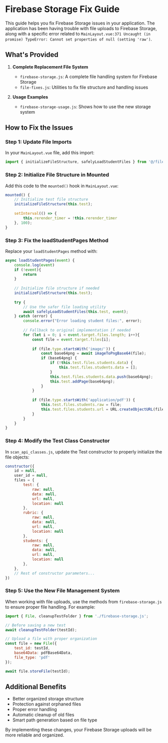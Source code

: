 # Firebase Storage Fix Guide

This guide helps you fix Firebase Storage issues in your application. The application has been having trouble with file uploads to Firebase Storage, along with a specific error related to `MainLayout.vue:371 Uncaught (in promise) TypeError: Cannot set properties of null (setting 'raw')`.

## What's Provided

1. **Complete Replacement File System**
   - `firebase-storage.js`: A complete file handling system for Firebase Storage
   - `file-fixes.js`: Utilities to fix file structure and handling issues

2. **Usage Examples**
   - `firebase-storage-usage.js`: Shows how to use the new storage system

## How to Fix the Issues

### Step 1: Update File Imports

In your `MainLayout.vue` file, add this import:

```javascript
import { initializeFileStructure, safelyLoadStudentFiles } from '@/file-fixes.js';
```

### Step 2: Initialize File Structure in Mounted

Add this code to the `mounted()` hook in `MainLayout.vue`:

```javascript
mounted() {
    // Initialize test file structure
    initializeFileStructure(this.test);
    
    setInterval(() => {
        this.rerender_timer = !this.rerender_timer
    }, 100);
}
```

### Step 3: Fix the loadStudentPages Method

Replace your `loadStudentPages` method with:

```javascript
async loadStudentPages(event) {
    console.log(event)
    if (!event){
        return 
    }
    
    // Initialize file structure if needed
    initializeFileStructure(this.test);
    
    try {
        // Use the safer file loading utility
        await safelyLoadStudentFiles(this.test, event);
    } catch (error) {
        console.error("Error loading student files:", error);
        
        // Fallback to original implementation if needed
        for (let i = 0; i < event.target.files.length; i++){
            const file = event.target.files[i];
            
            if (file.type.startsWith('image/')) {
                const base64png = await imageToPngBase64(file);
                if (base64png) {
                    if (!this.test.files.students.data) {
                        this.test.files.students.data = [];
                    }
                    this.test.files.students.data.push(base64png);
                    this.test.addPage(base64png);
                }
            }
            
            if (file.type.startsWith('application/pdf')) {
                this.test.files.students.raw = file;
                this.test.files.students.url = URL.createObjectURL(file);
            }
        }
    }
}
```

### Step 4: Modify the Test Class Constructor 

In `scan_api_classes.js`, update the Test constructor to properly initialize the file objects:

```javascript
constructor({
    id = null,
    user_id = null,
    files = {
        test: {
            raw: null,
            data: null,
            url: null,
            location: null
        },
        rubric: {
            raw: null,
            data: null,
            url: null,
            location: null
        },
        students: {
            raw: null,
            data: null,
            url: null,
            location: null
        },
    },
    // Rest of constructor parameters...
})
```

### Step 5: Use the New File Management System

When working with file uploads, use the methods from `firebase-storage.js` to ensure proper file handling. For example:

```javascript
import { File, cleanupTestFolder } from './firebase-storage.js';

// Before saving a new test
await cleanupTestFolder(testId);

// Upload a file with proper organization
const file = new File({
    test_id: testId,
    base64Data: pdfBase64Data,
    file_type: 'pdf'
});

await file.storeFile(testId);
```

## Additional Benefits

- Better organized storage structure
- Protection against orphaned files
- Proper error handling
- Automatic cleanup of old files
- Smart path generation based on file type

By implementing these changes, your Firebase Storage uploads will be more reliable and organized.